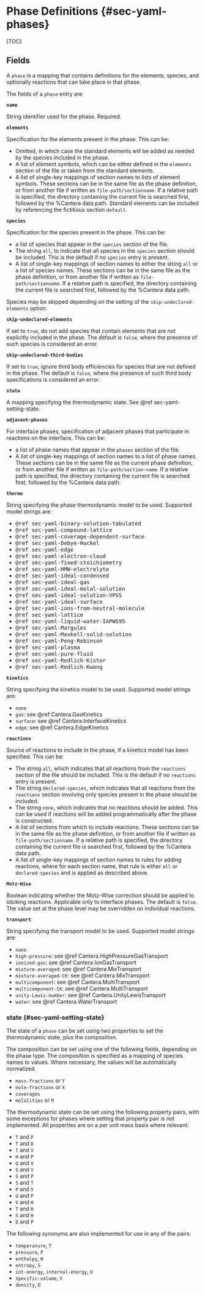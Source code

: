 # Phase Definitions {#sec-yaml-phases}

[TOC]

## Fields

A `phase` is a mapping that contains definitions for the elements,
species, and optionally reactions that can take place in that phase.

The fields of a `phase` entry are:

<b>`name`</b>

String identifier used for the phase. Required.

<b>`elements`</b>

Specification for the elements present in the phase. This can be:

-   Omitted, in which case the standard elements will be added as
    needed by the species included in the phase.
-   A list of element symbols, which can be either defined in the
    `elements` section of the file or taken from the standard
    elements.
-   A list of single-key mappings of section names to lists of
    element symbols. These sections can be in the same file as the
    phase definition, or from another file if written as
    `file-path/sectionname`. If a relative path is specified, the
    directory containing the current file is searched first,
    followed by the %Cantera data path. Standard elements can be
    included by referencing the fictitious section `default`.

<b>`species`</b>

Specification for the species present in the phase. This can be:

-   a list of species that appear in the `species` section of the
    file.
-   The string `all`, to indicate that all species in the `species`
    section should be included. This is the default if no `species`
    entry is present.
-   A list of single-key mappings of section names to either the
    string `all` or a list of species names. These sections can be
    in the same file as the phase definition, or from another file
    if written as `file-path/sectionname`. If a relative path is
    specified, the directory containing the current file is searched
    first, followed by the %Cantera data path.

Species may be skipped depending on the setting of the
`skip-undeclared-elements` option.

<b>`skip-undeclared-elements`</b>

If set to `true`, do not add species that contain elements that are
not explicitly included in the phase. The default is `false`, where
the presence of such species is considered an error.

<b>`skip-undeclared-third-bodies`</b>

If set to `true`, ignore third body efficiencies for species that
are not defined in the phase. The default is `false`, where the
presence of such third body specifications is considered an error.

<b>`state`</b>

A mapping specifying the thermodynamic state. See @ref sec-yaml-setting-state.

<b>`adjacent-phases`</b>

For interface phases, specification of adjacent phases that
participate in reactions on the interface. This can be:

-   a list of phase names that appear in the `phases` section of the
    file.
-   A list of single-key mappings of section names to a list of
    phase names. These sections can be in the same file as the
    current phase definition, or from another file if written as
    `file-path/section-name`. If a relative path is specified, the
    directory containing the current file is searched first,
    followed by the %Cantera data path.

<b>`thermo`</b>

String specifying the phase thermodynamic model to be used.
Supported model strings are:

-   <tt>@ref sec-yaml-binary-solution-tabulated</tt>
-   <tt>@ref sec-yaml-compound-lattice</tt>
-   <tt>@ref sec-yaml-coverage-dependent-surface</tt>
-   <tt>@ref sec-yaml-Debye-Huckel</tt>
-   <tt>@ref sec-yaml-edge</tt>
-   <tt>@ref sec-yaml-electron-cloud</tt>
-   <tt>@ref sec-yaml-fixed-stoichiometry</tt>
-   <tt>@ref sec-yaml-HMW-electrolyte</tt>
-   <tt>@ref sec-yaml-ideal-condensed</tt>
-   <tt>@ref sec-yaml-ideal-gas</tt>
-   <tt>@ref sec-yaml-ideal-molal-solution</tt>
-   <tt>@ref sec-yaml-ideal-solution-VPSS</tt>
-   <tt>@ref sec-yaml-ideal-surface</tt>
-   <tt>@ref sec-yaml-ions-from-neutral-molecule</tt>
-   <tt>@ref sec-yaml-lattice</tt>
-   <tt>@ref sec-yaml-liquid-water-IAPWS95</tt>
-   <tt>@ref sec-yaml-Margules</tt>
-   <tt>@ref sec-yaml-Maskell-solid-solution</tt>
-   <tt>@ref sec-yaml-Peng-Robinson</tt>
-   <tt>@ref sec-yaml-plasma</tt>
-   <tt>@ref sec-yaml-pure-fluid</tt>
-   <tt>@ref sec-yaml-Redlich-Kister</tt>
-   <tt>@ref sec-yaml-Redlich-Kwong</tt>

<b>`kinetics`</b>

String specifying the kinetics model to be used. Supported model
strings are:

-   `none`
-   `gas`: see @ref Cantera.GasKinetics
-   `surface`: see @ref Cantera.InterfaceKinetics
-   `edge`: see @ref Cantera.EdgeKinetics

<b>`reactions`</b>

Source of reactions to include in the phase, if a kinetics model has
been specified. This can be:

-   The string `all`, which indicates that all reactions from the
    `reactions` section of the file should be included. This is the
    default if no `reactions` entry is present.
-   The string `declared-species`, which indicates that all
    reactions from the `reactions` section involving only species
    present in the phase should be included.
-   The string `none`, which indicates that no reactions should be
    added. This can be used if reactions will be added
    programmatically after the phase is constructed.
-   A list of sections from which to include reactions. These
    sections can be in the same file as the phase definition, or
    from another file if written as `file-path/sectionname`. If a
    relative path is specified, the directory containing the current
    file is searched first, followed by the %Cantera data path.
-   A list of single-key mappings of section names to rules for
    adding reactions, where for each section name, that rule is
    either `all` or `declared-species` and is applied as described
    above.

<b>`Motz-Wise`</b>

Boolean indicating whether the Motz-Wise correction should be
applied to sticking reactions. Applicable only to interface phases.
The default is `false`. The value set at the phase level may be
overridden on individual reactions.

<b>`transport`</b>

String specifying the transport model to be used. Supported model
strings are:

-   `none`
-   `high-pressure`: see @ref Cantera.HighPressureGasTransport
-   `ionized-gas`: see @ref Cantera.IonGasTransport
-   `mixture-averaged`: see @ref Cantera.MixTransport
-   `mixture-averaged-CK`: see @ref Cantera.MixTransport
-   `multicomponent`: see @ref Cantera.MultiTransport
-   `multicomponent-CK`: see @ref Cantera.MultiTransport
-   `unity-Lewis-number`: see @ref Cantera.UnityLewisTransport
-   `water`: see @ref Cantera.WaterTransport

### state {#sec-yaml-setting-state}

The state of a `phase` can be set using two properties to set the
thermodynamic state, plus the composition.

The composition can be set using one of the following fields, depending
on the phase type. The composition is specified as a mapping of species
names to values. Where necessary, the values will be automatically
normalized.

-   `mass-fractions` or `Y`
-   `mole-fractions` or `X`
-   `coverages`
-   `molalities` or `M`

The thermodynamic state can be set using the following property pairs,
with some exceptions for phases where setting that property pair is not
implemented. All properties are on a per unit mass basis where relevant:

-   `T` and `P`
-   `T` and `D`
-   `T` and `V`
-   `H` and `P`
-   `U` and `V`
-   `S` and `V`
-   `S` and `P`
-   `S` and `T`
-   `P` and `V`
-   `U` and `P`
-   `V` and `H`
-   `T` and `H`
-   `S` and `H`
-   `D` and `P`

The following synonyms are also implemented for use in any of the pairs:

-   `temperature`, `T`
-   `pressure`, `P`
-   `enthalpy`, `H`
-   `entropy`, `S`
-   `int-energy`, `internal-energy`, `U`
-   `specific-volume`, `V`
-   `density`, `D`
